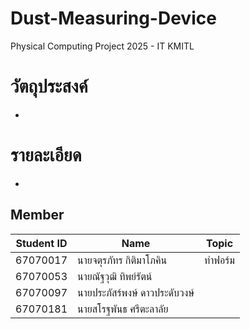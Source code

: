 # Dust-Measuring-Device
Physical Computing Project 2025 - IT KMITL
# วัตถุประสงค์
-

# รายละเอียด
-

## Member
|Student ID|Name|Topic|
|--|--|--|
| 67070017 | นายจตุรภัทร กิติมาโภคิน | ทำฟอร์ม |
| 67070053 | นายณัฐวุฒิ ทิพย์รัตน์ |  |
| 67070097 | นายประภัสร์พงษ์ ดาวประดับวงษ์ |  |
| 67070181 | นายสโรฐพันธ ศรีตะลาลัย |  |
